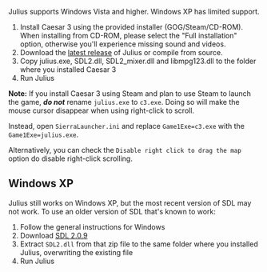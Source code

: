 Julius supports Windows Vista and higher. Windows XP has limited support.

1. Install Caesar 3 using the provided installer (GOG/Steam/CD-ROM). When installing from CD-ROM, please select the "Full installation" option, otherwise you'll experience missing sound and videos.
2. Download the [latest release](Julius-release) of Julius or compile from source.
3. Copy julius.exe, SDL2.dll, SDL2_mixer.dll and libmpg123.dll to the folder where you installed Caesar 3
4. Run Julius

**Note:** If you install Caesar 3 using Steam and plan to use Steam to launch the game,
***do not*** rename `julius.exe` to `c3.exe`.
Doing so will make the mouse cursor disappear when using right-click to scroll.
   
Instead, open `SierraLauncher.ini` and replace `Game1Exe=c3.exe` with the `Game1Exe=julius.exe`.

Alternatively, you can check the `Disable right click to drag the map` option do disable right-click scrolling.

## Windows XP

Julius still works on Windows XP, but the most recent version of SDL may not work. To use an older version of SDL that's known to work:

1. Follow the general instructions for Windows
2. Download [SDL 2.0.9](http://libsdl.org/release/SDL2-2.0.9-win32-x86.zip)
3. Extract `SDL2.dll` from that zip file to the same folder where you installed Julius, overwriting the existing file
4. Run Julius
